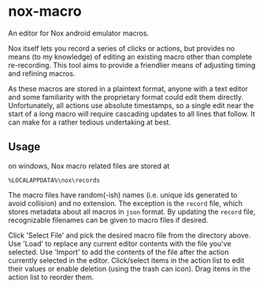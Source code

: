 # nox-macro

An editor for Nox android emulator macros.

Nox itself lets you record a series of clicks or actions, but provides no means (to my knowledge) of
editing an existing macro other than complete re-recording. This tool aims to provide a friendlier
means of adjusting timing and refining macros.

As these macros are stored in a plaintext format, anyone with a text editor and some familiarity
with the proprietary format could edit them directly. Unfortunately, all actions use absolute
timestamps, so a single edit near the start of a long macro will require cascading updates to all
lines that follow. It can make for a rather tedious undertaking at best.

## Usage

on windows, Nox macro related files are stored at
```
%LOCALAPPDATA%\nox\records
```
The macro files have random(-ish) names (i.e. unique ids generated to avoid collision) and no
extension. The exception is the `record` file, which stores metadata about all macros in `json`
format. By updating the `record` file, recognizable filenames can be given to macro files if desired.

Click 'Select File' and pick the desired macro file from the directory above.
Use 'Load' to replace any current editor contents with the file you've selected.
Use 'Import' to add the contents of the file after the action currently selected in the editor.
Click/select items in the action list to edit their values or enable deletion (using the trash can
icon).
Drag items in the action list to reorder them.
